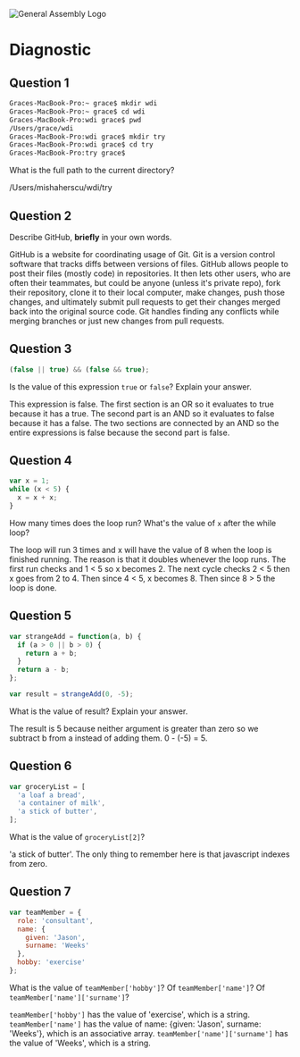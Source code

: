 ![General Assembly Logo](http://i.imgur.com/ke8USTq.png)

# Diagnostic

## Question 1

```sh
Graces-MacBook-Pro:~ grace$ mkdir wdi
Graces-MacBook-Pro:~ grace$ cd wdi
Graces-MacBook-Pro:wdi grace$ pwd
/Users/grace/wdi
Graces-MacBook-Pro:wdi grace$ mkdir try
Graces-MacBook-Pro:wdi grace$ cd try
Graces-MacBook-Pro:try grace$
```

What is the full path to the current directory?

/Users/mishaherscu/wdi/try

## Question 2

Describe GitHub, **briefly** in your own words.

GitHub is a website for coordinating usage of Git. Git is a version control
software that tracks diffs between versions of files. GitHub allows people to
post their files (mostly code) in repositories. It then lets other users,
who are often their teammates, but could be anyone (unless it's private repo),
fork their repository, clone it to their local computer, make changes, push
those changes, and ultimately submit pull requests to get their changes
merged back into the original source code. Git handles finding any conflicts
while merging branches or just new changes from pull requests.

## Question 3

```js
(false || true) && (false && true);
```

Is the value of this expression `true` or `false`?  Explain your answer.

This expression is false. The first section is an OR so it evaluates to true
because it has a true. The second part is an AND so it evaluates to false
because it has a false. The two sections are connected by an AND so the entire
expressions is false because the second part is false.

## Question 4

```js
var x = 1;
while (x < 5) {
  x = x + x;
}
```

How many times does the loop run?  What's the value of `x` after the while loop?

The loop will run 3 times and x will have the value of 8 when the loop is
finished running. The reason is that it doubles whenever the loop runs. The
first run checks and 1 < 5 so x becomes 2. The next cycle checks 2 < 5 then
x goes from 2 to 4. Then since 4 < 5, x becomes 8. Then since 8 > 5 the loop
is done.

## Question 5

```js
var strangeAdd = function(a, b) {
  if (a > 0 || b > 0) {
    return a + b;
  }
  return a - b;
};

var result = strangeAdd(0, -5);
```

What is the value of result?  Explain your answer.

The result is 5 because neither argument is greater than zero so we subtract
b from a instead of adding them. 0 - (-5) = 5.

## Question 6

```js
var groceryList = [
  'a loaf a bread',
  'a container of milk',
  'a stick of butter',
];
```

What is the value of `groceryList[2]`?

'a stick of butter'. The only thing to remember here is that javascript
indexes from zero.

## Question 7

```js
var teamMember = {
  role: 'consultant',
  name: {
    given: 'Jason',
    surname: 'Weeks'
  },
  hobby: 'exercise'
};
```

What is the value of `teamMember['hobby']`?  Of `teamMember['name']`?  Of
`teamMember['name']['surname']`?

`teamMember['hobby']` has the value of 'exercise', which is a string.
`teamMember['name']` has the value of name: {given: 'Jason', surname: 'Weeks'},
which is an associative array.
`teamMember['name']['surname']` has the value of 'Weeks', which is a string.
